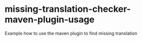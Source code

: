# missing-translation-checker-maven-plugin-usage
Example how to use the maven plugin to find missing translation
